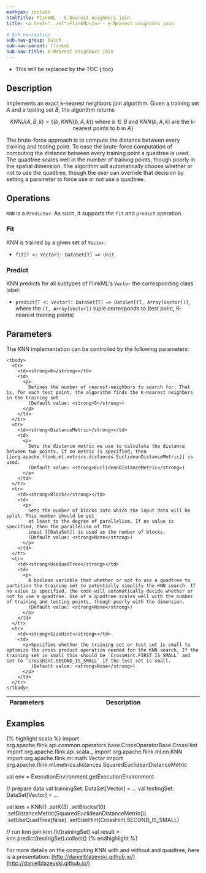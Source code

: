 ```yaml
---
mathjax: include
htmlTitle: FlinkML - k-Nearest neighbors join
title: <a href="../ml">FlinkML</a> - k-Nearest neighbors join

# Sub navigation
sub-nav-group: batch
sub-nav-parent: flinkml
sub-nav-title: k-Nearest neighbors join
---
```

<!--
Licensed to the Apache Software Foundation (ASF) under one
or more contributor license agreements.  See the NOTICE file
distributed with this work for additional information
regarding copyright ownership.  The ASF licenses this file
to you under the Apache License, Version 2.0 (the
"License"); you may not use this file except in compliance
with the License.  You may obtain a copy of the License at

  http://www.apache.org/licenses/LICENSE-2.0

Unless required by applicable law or agreed to in writing,
software distributed under the License is distributed on an
"AS IS" BASIS, WITHOUT WARRANTIES OR CONDITIONS OF ANY
KIND, either express or implied.  See the License for the
specific language governing permissions and limitations
under the License.
-->

* This will be replaced by the TOC
{:toc}

## Description
Implements an exact k-nearest neighbors join algorithm.  Given a training set $A$ and a testing set $B$, the algorithm returns

$$
KNNJ(A, B, k) = \{ \left( b, KNN(b, A, k) \right) \text{ where } b \in B \text{ and } KNN(b, A, k) \text{ are the k-nearest points to }b\text{ in }A \}
$$

The brute-force approach is to compute the distance between every training and testing point. To ease the brute-force computation of computing the distance between every training point a quadtree is used. The quadtree scales well in the number of training points, though poorly in the spatial dimension. The algorithm will automatically choose whether or not to use the quadtree, though the user can override that decision by setting a parameter to force use or not use a quadtree. 

## Operations

`KNN` is a `Predictor`. 
As such, it supports the `fit` and `predict` operation.

### Fit

KNN is trained by a given set of `Vector`:

* `fit[T <: Vector]: DataSet[T] => Unit`

### Predict

KNN predicts for all subtypes of FlinkML's `Vector` the corresponding class label:

* `predict[T <: Vector]: DataSet[T] => DataSet[(T, Array[Vector])]`, where the `(T, Array[Vector])` tuple
  corresponds to (test point, K-nearest training points)

## Parameters

The KNN implementation can be controlled by the following parameters:

   <table class="table table-bordered">
    <thead>
      <tr>
        <th class="text-left" style="width: 20%">Parameters</th>
        <th class="text-center">Description</th>
      </tr>
    </thead>

    <tbody>
      <tr>
        <td><strong>K</strong></td>
        <td>
          <p>
            Defines the number of nearest-neighbors to search for. That is, for each test point, the algorithm finds the K-nearest neighbors in the training set
            (Default value: <strong>5</strong>)
          </p>
        </td>
      </tr>
      <tr>
        <td><strong>DistanceMetric</strong></td>
        <td>
          <p>
            Sets the distance metric we use to calculate the distance between two points. If no metric is specified, then [[org.apache.flink.ml.metrics.distances.EuclideanDistanceMetric]] is used.
            (Default value: <strong>EuclideanDistanceMetric</strong>)
          </p>
        </td>
      </tr>
      <tr>
        <td><strong>Blocks</strong></td>
        <td>
          <p>
            Sets the number of blocks into which the input data will be split. This number should be set
            at least to the degree of parallelism. If no value is specified, then the parallelism of the
            input [[DataSet]] is used as the number of blocks.
            (Default value: <strong>None</strong>)
          </p>
        </td>
      </tr>
      <tr>
        <td><strong>UseQuadTree</strong></td>
        <td>
          <p>
            A boolean variable that whether or not to use a quadtree to partition the training set to potentially simplify the KNN search. If no value is specified, the code will automatically decide whether or not to use a quadtree. Use of a quadtree scales well with the number of training and testing points, though poorly with the dimension.
            (Default value: <strong>None</strong>)
          </p>
        </td>
      </tr>
      <tr>
        <td><strong>SizeHint</strong></td>
        <td>
          <p>Specifies whether the training set or test set is small to optimize the cross product operation needed for the KNN search. If the training set is small this should be `CrossHint.FIRST_IS_SMALL` and set to `CrossHint.SECOND_IS_SMALL` if the test set is small.
             (Default value: <strong>None</strong>)
          </p>
        </td>
      </tr>
    </tbody>
  </table>

## Examples

{% highlight scala %}
import org.apache.flink.api.common.operators.base.CrossOperatorBase.CrossHint
import org.apache.flink.api.scala._
import org.apache.flink.ml.nn.KNN
import org.apache.flink.ml.math.Vector
import org.apache.flink.ml.metrics.distances.SquaredEuclideanDistanceMetric

val env = ExecutionEnvironment.getExecutionEnvironment

// prepare data
val trainingSet: DataSet[Vector] = ...
val testingSet: DataSet[Vector] = ...

val knn = KNN()
  .setK(3)
  .setBlocks(10)
  .setDistanceMetric(SquaredEuclideanDistanceMetric())
  .setUseQuadTree(false)
  .setSizeHint(CrossHint.SECOND_IS_SMALL)

// run knn join
knn.fit(trainingSet)
val result = knn.predict(testingSet).collect()
{% endhighlight %}

For more details on the computing KNN with and without and quadtree, here is a presentation: [http://danielblazevski.github.io/](http://danielblazevski.github.io/)
